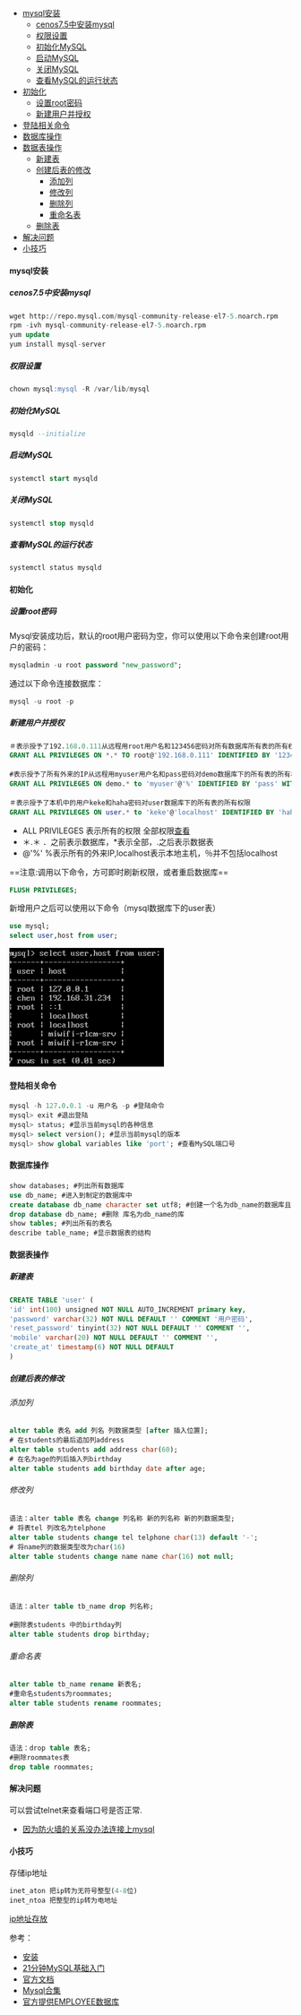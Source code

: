 <!-- MarkdownTOC -->

- [mysql安装](#mysql安装)
    - [cenos7.5中安装mysql](#cenos75中安装mysql)
    - [权限设置](#权限设置)
    - [初始化MySQL](#初始化mysql)
    - [启动MySQL](#启动mysql)
    - [关闭MySQL](#关闭mysql)
    - [查看MySQL的运行状态](#查看mysql的运行状态)
- [初始化](#初始化)
    - [设置root密码](#设置root密码)
    - [新建用户并授权](#新建用户并授权)
- [登陆相关命令](#登陆相关命令)
- [数据库操作](#数据库操作)
- [数据表操作](#数据表操作)
    - [新建表](#新建表)
    - [创建后表的修改](#创建后表的修改)
        - [添加列](#添加列)
        - [修改列](#修改列)
        - [删除列](#删除列)
        - [重命名表](#重命名表)
    - [删除表](#删除表)
- [解决问题](#解决问题)
- [小技巧](#小技巧)

<!-- /MarkdownTOC -->

#### mysql安装
##### cenos7.5中安装mysql
```sql
wget http://repo.mysql.com/mysql-community-release-el7-5.noarch.rpm
rpm -ivh mysql-community-release-el7-5.noarch.rpm
yum update
yum install mysql-server
```

##### 权限设置
```sql
chown mysql:mysql -R /var/lib/mysql
```

##### 初始化MySQL
```sql
mysqld --initialize
```

##### 启动MySQL
```sql
systemctl start mysqld
```

##### 关闭MySQL
```sql
systemctl stop mysqld
```

##### 查看MySQL的运行状态
```sql
systemctl status mysqld
```


#### 初始化
##### 设置root密码
Mysql安装成功后，默认的root用户密码为空，你可以使用以下命令来创建root用户的密码：
```sql
mysqladmin -u root password "new_password";
```

通过以下命令连接数据库：
```sql
mysql -u root -p

```

##### 新建用户并授权
```sql
＃表示授予了192.168.0.111从远程用root用户名和123456密码对所有数据库所有表的所有权限
GRANT ALL PRIVILEGES ON *.* TO root@'192.168.0.111' IDENTIFIED BY '123456' WITH GRANT OPTION;

#表示授予了所有外来的IP从远程用myuser用户名和pass密码对demo数据库下的所有表的所有权限
GRANT ALL PRIVILEGES ON demo.* to 'myuser'@'%' IDENTIFIED BY 'pass' WITH GRANT OPTION;

＃表示授予了本机中的用户keke和haha密码对user数据库下的所有表的所有权限
GRANT ALL PRIVILEGES ON user.* to 'keke'@'localhost' IDENTIFIED BY 'haha' WITH GRANT OPTION; 

```
- ALL PRIVILEGES 表示所有的权限 全部权限[查看](https://dev.mysql.com/doc/refman/5.5/en/privileges-provided.html)
- ＊.＊ ．之前表示数据库，*表示全部，.之后表示数据表
- @'%' %表示所有的外来IP,localhost表示本地主机，％并不包括localhost

==注意:调用以下命令，方可即时刷新权限，或者重启数据库==
```sql
FLUSH PRIVILEGES;
```
新增用户之后可以使用以下命令（mysql数据库下的user表）
```sql
use mysql;
select user,host from user;
```
![](showuser.png)

#### 登陆相关命令
```sql
mysql -h 127.0.0.1 -u 用户名 -p #登陆命令
mysql> exit #退出登陆
mysql> status; #显示当前mysql的各种信息
mysql> select version(); #显示当前mysql的版本
mysql> show global variables like 'port'; #查看MySQL端口号
```

#### 数据库操作
```sql
show databases; #列出所有数据库
use db_name; #进入到制定的数据库中
create database db_name character set utf8; #创建一个名为db_name的数据库且字符编码指定为utf8
drop database db_name; #删除 库名为db_name的库
show tables; #列出所有的表名
describe table_name; #显示数据表的结构
```

#### 数据表操作

##### 新建表

```sql
CREATE TABLE 'user' (
'id' int(100) unsigned NOT NULL AUTO_INCREMENT primary key,
'password' varchar(32) NOT NULL DEFAULT '' COMMENT '用户密码',
'reset_password' tinyint(32) NOT NULL DEFAULT '' COMMENT '',
'mobile' varchar(20) NOT NULL DEFAULT '' COMMENT '',
'create_at' timestamp(6) NOT NULL DEFAULT 
)
```

##### 创建后表的修改
###### 添加列
```sql
alter table 表名 add 列名 列数据类型 [after 插入位置];
# 在students的最后追加列address
alter table students add address char(60);
# 在名为age的列后插入列birthday
alter table students add birthday date after age;
```

###### 修改列
```sql
语法：alter table 表名 change 列名称 新的列名称 新的列数据类型;
# 将表tel 列改名为telphone
alter table students change tel telphone char(13) default '-';
# 将name列的数据类型改为char(16)
alter table students change name name char(16) not null;
```

###### 删除列
```sql
语法：alter table tb_name drop 列名称;

#删除表students 中的birthday列
alter table students drop birthday;
```

###### 重命名表
```sql
alter table tb_name rename 新表名;
#重命名students为roommates;
alter table students rename roommates;
```

##### 删除表
```sql
语法：drop table 表名;
#删除roommates表
drop table roommates;
```



































#### 解决问题
可以尝试telnet来查看端口号是否正常.
- [因为防火墙的关系没办法连接上mysql](https://blog.csdn.net/u013257111/article/details/79063578)


#### 小技巧
存储ip地址
```sql
inet_aton 把ip转为无符号整型(4-8位) 
inet_ntoa 把整型的ip转为电地址
```
[ip地址存放](https://www.cnblogs.com/phpper/p/10220703.html)


参考：
- [安装](http://www.runoob.com/mysql/mysql-install.html)
- [21分钟MySQL基础入门](https://github.com/jaywcjlove/mysql-tutorial/blob/master/21-minutes-MySQL-basic-entry.md#%E5%A2%9E%E5%88%A0%E6%94%B9%E6%9F%A5)
- [官方文档](https://dev.mysql.com/doc/refman/5.5/en/)
- [Mysql合集](https://www.cnblogs.com/phpper/category/944100.html)
- [官方提供EMPLOYEE数据库](https://dev.mysql.com/doc/employee/en/employees-installation.html)
